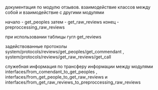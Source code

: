 документация по модулю отзывов. взаимодействие классов между собой и взаимодействие с другими модулями

начало - get_peoples
затем - get_raw_reviews
конец - preproccessing_raw_reviews

при использовании таблицы гугл get_reviews

задействованные протоколы system/protocols/reviews/get_peoples/get_commendant , system/protocols/reviews/get_raw_reviews/get_call 

служебная информация по трансферу информации между модулями interfaces/from_comendant_to_get_peoples , interfaces/from_get_people_to_get_raw_reviews и interfaces/from_get_raw_reviews_to_preproccessing_raw_reviews